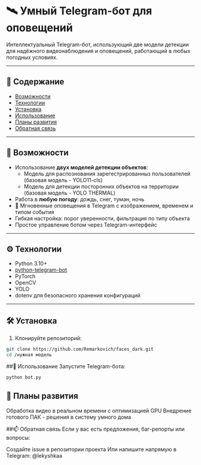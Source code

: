 # 🛰️ Умный Telegram-бот для оповещений

Интеллектуальный Telegram-бот, использующий две модели детекции для надёжного видеонаблюдения и оповещений, работающий в любых погодных условиях.

---

## 📌 Содержание

- [Возможности](#-возможности)
- [Технологии](#-технологии)
- [Установка](#-установка)
- [Использование](#-использование)
- [Планы развития](#-планы-развития)
- [Обратная связь](#-обратная-связь)

---

## 🧠 Возможности

- Использование **двух моделей детекции объектов**:
  - Модель для распознования зарегестрированныз пользователей (базовая модель - YOLO11-cls)
  - Модель для детекции посторонних объектов на территории (базовая модель - YOLO THERMAL)
- Работа в **любую погоду**: дождь, снег, туман, ночь
- 📲 Мгновенные оповещения в Telegram с изображением, временем и типом события
- Гибкая настройка: порог уверенности, фильтрация по типу объекта
- Простое управление ботом через Telegram-интерфейс

---

## ⚙️ Технологии

- Python 3.10+
- [python-telegram-bot](https://github.com/python-telegram-bot/python-telegram-bot)
- PyTorch
- OpenCV
- YOLO 
- dotenv для безопасного хранения конфигураций

---

## 🛠️ Установка

1. Клонируйте репозиторий:

```bash
git clone https://github.com/Remarkovich/faces_dark.git
cd /нужная модель
```

##🚀 Использование
Запустите Telegram-бота:

```bash
python bot.py
```

## 🔮 Планы развития
Обработка видео в реальном времени с оптимизацией GPU
Внедрение готового ПАК - решения в систему умного дома

##📫 Обратная связь
Если у вас есть предложения, баг-репорты или вопросы:

Создайте issue в репозитории проекта
Или напишите напрямую в Telegram: @lekyshkaa


